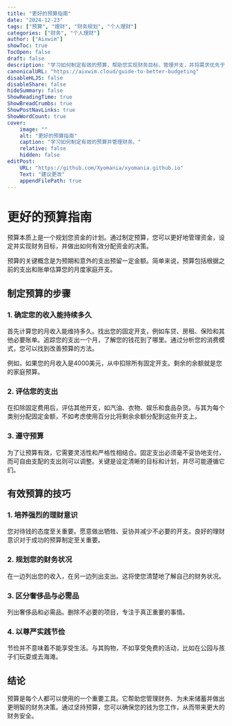 ```yaml
---
title: "更好的预算指南"
date: "2024-12-23"
tags: ["预算", "理财", "财务规划", "个人理财"]
categories: ["财务", "个人理财"]
author: ["Aixwim"]
showToc: true
TocOpen: false
draft: false
description: "学习如何制定有效的预算，帮助您实现财务目标，管理开支，并将需求优先于欲望。"
canonicalURL: "https://aixwim.cloud/guide-to-better-budgeting"
disableHLJS: false
disableShare: false
hideSummary: false
ShowReadingTime: true
ShowBreadCrumbs: true
ShowPostNavLinks: true
ShowWordCount: true
cover:
    image: ""
    alt: "更好的预算指南"
    caption: "学习如何制定有效的预算并管理财务。"
    relative: false
    hidden: false
editPost:
    URL: "https://github.com/Xyomania/xyomania.github.io"
    Text: "建议更改"
    appendFilePath: true
---
```


# 更好的预算指南

预算本质上是一个规划您资金的计划。通过制定预算，您可以更好地管理资金，设定并实现财务目标，并做出如何有效分配资金的决策。

预算的关键概念是为预期和意外的支出预留一定金额。简单来说，预算包括根据之前的支出和账单估算您的月度家庭开支。

## 制定预算的步骤

### 1. **确定您的收入能持续多久**

首先计算您的月收入能维持多久。找出您的固定开支，例如车贷、房租、保险和其他必要账单。追踪您的支出一个月，了解您的钱花到了哪里。通过分析您的消费模式，您可以找到改善预算的方法。

例如，如果您的月收入是4000美元，从中扣除所有固定开支。剩余的余额就是您的家庭预算。

### 2. **评估您的支出**

在扣除固定费用后，评估其他开支，如汽油、衣物、娱乐和食品杂货。与其为每个类别分配固定金额，不如考虑使用百分比将剩余余额分配到这些开支上。

### 3. **遵守预算**

为了让预算有效，它需要灵活性和严格性相结合。固定支出必须毫不妥协地支付，而可自由支配的支出则可以调整。关键是设定清晰的目标和计划，并尽可能遵循它们。

## 有效预算的技巧

### 1. **培养强烈的理财意识**

您对待钱的态度至关重要。愿意做出牺牲、妥协并减少不必要的开支。良好的理财意识对于成功的预算制定至关重要。

### 2. **规划您的财务状况**

在一边列出您的收入，在另一边列出支出。这将使您清楚地了解自己的财务状况。

### 3. **区分奢侈品与必需品**

列出奢侈品和必需品。删除不必要的项目，专注于真正重要的事情。

### 4. **以尊严实践节俭**

节俭并不意味着不能享受生活。与其购物，不如享受免费的活动，比如在公园与孩子们玩耍或去海滩。

## 结论

预算是每个人都可以使用的一个重要工具。它帮助您管理财务、为未来储蓄并做出更明智的财务决策。通过坚持预算，您可以确保您的钱为您工作，从而带来更大的财务安全。
